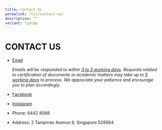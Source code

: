 ```yaml
---
title: Contact Us
permalink: /tjc/contact-us/
description: ""
variant: tiptap
---
```

<h1>CONTACT US</h1>
<ul data-tight="true" class="tight">
<li>
<p><a href="mailto:temasek_jc@moe.edu.sg" rel="noopener noreferrer nofollow" target="_blank">Email </a>
</p>
<p><em>Emails will be responded to within <u>3 to 5 working days</u>. Requests related to certification of documents or academic matters may take up to <u>5 working days</u> to process. We appreciate your patience and encourage you to plan accordingly.</em>
</p>
</li>
<li>
<p><a href="https://www.facebook.com/Temasek.Junior.College/" rel="noopener noreferrer nofollow" target="_blank">Facebook</a>
</p>
</li>
<li>
<p><a href="https://www.instagram.com/temasekjc/" rel="noopener noreferrer nofollow" target="_blank">Instagram</a>
</p>
</li>
<li>
<p>Phone: 6442 8066</p>
</li>
<li>
<p>Address: 2 Tampines Avenue 9, Singapore 529564</p>
</li>
</ul>
<p></p>